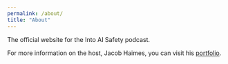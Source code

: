 ```yaml
---
permalink: /about/
title: "About"
---
```

The official website for the Into AI Safety podcast.

For more information on the host, Jacob Haimes, you can visit his <a href="https://jacob-haimes.github.io" target="_blank" rel="noreferrer noopener">portfolio</a>.
